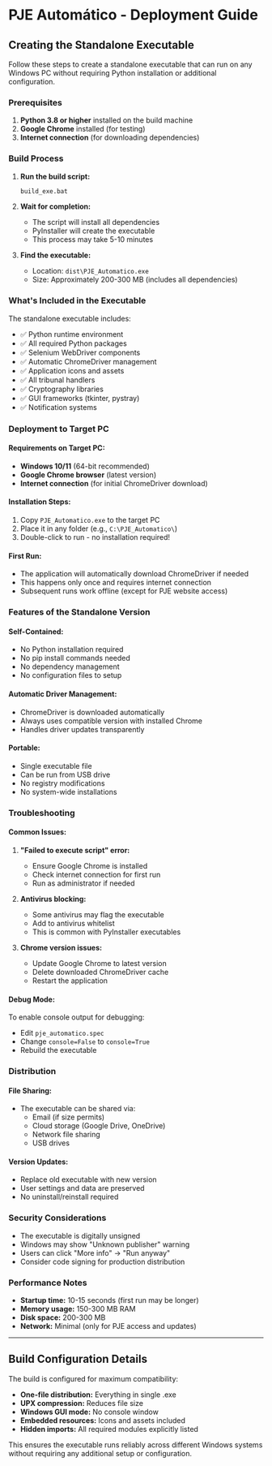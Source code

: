 # PJE Automático - Deployment Guide

## Creating the Standalone Executable

Follow these steps to create a standalone executable that can run on any Windows PC without requiring Python installation or additional configuration.

### Prerequisites

1. **Python 3.8 or higher** installed on the build machine
2. **Google Chrome** installed (for testing)
3. **Internet connection** (for downloading dependencies)

### Build Process

1. **Run the build script:**
   ```cmd
   build_exe.bat
   ```

2. **Wait for completion:**
   - The script will install all dependencies
   - PyInstaller will create the executable
   - This process may take 5-10 minutes

3. **Find the executable:**
   - Location: `dist\PJE_Automatico.exe`
   - Size: Approximately 200-300 MB (includes all dependencies)

### What's Included in the Executable

The standalone executable includes:
- ✅ Python runtime environment
- ✅ All required Python packages
- ✅ Selenium WebDriver components
- ✅ Automatic ChromeDriver management
- ✅ Application icons and assets
- ✅ All tribunal handlers
- ✅ Cryptography libraries
- ✅ GUI frameworks (tkinter, pystray)
- ✅ Notification systems

### Deployment to Target PC

#### Requirements on Target PC:
- **Windows 10/11** (64-bit recommended)
- **Google Chrome browser** (latest version)
- **Internet connection** (for initial ChromeDriver download)

#### Installation Steps:
1. Copy `PJE_Automatico.exe` to the target PC
2. Place it in any folder (e.g., `C:\PJE_Automatico\`)
3. Double-click to run - no installation required!

#### First Run:
- The application will automatically download ChromeDriver if needed
- This happens only once and requires internet connection
- Subsequent runs work offline (except for PJE website access)

### Features of the Standalone Version

#### Self-Contained:
- No Python installation required
- No pip install commands needed
- No dependency management
- No configuration files to setup

#### Automatic Driver Management:
- ChromeDriver is downloaded automatically
- Always uses compatible version with installed Chrome
- Handles driver updates transparently

#### Portable:
- Single executable file
- Can be run from USB drive
- No registry modifications
- No system-wide installations

### Troubleshooting

#### Common Issues:

1. **"Failed to execute script" error:**
   - Ensure Google Chrome is installed
   - Check internet connection for first run
   - Run as administrator if needed

2. **Antivirus blocking:**
   - Some antivirus may flag the executable
   - Add to antivirus whitelist
   - This is common with PyInstaller executables

3. **Chrome version issues:**
   - Update Google Chrome to latest version
   - Delete downloaded ChromeDriver cache
   - Restart the application

#### Debug Mode:
To enable console output for debugging:
- Edit `pje_automatico.spec`
- Change `console=False` to `console=True`
- Rebuild the executable

### Distribution

#### File Sharing:
- The executable can be shared via:
  - Email (if size permits)
  - Cloud storage (Google Drive, OneDrive)
  - Network file sharing
  - USB drives

#### Version Updates:
- Replace old executable with new version
- User settings and data are preserved
- No uninstall/reinstall required

### Security Considerations

- The executable is digitally unsigned
- Windows may show "Unknown publisher" warning
- Users can click "More info" → "Run anyway"
- Consider code signing for production distribution

### Performance Notes

- **Startup time:** 10-15 seconds (first run may be longer)
- **Memory usage:** 150-300 MB RAM
- **Disk space:** 200-300 MB
- **Network:** Minimal (only for PJE access and updates)

---

## Build Configuration Details

The build is configured for maximum compatibility:

- **One-file distribution:** Everything in single .exe
- **UPX compression:** Reduces file size
- **Windows GUI mode:** No console window
- **Embedded resources:** Icons and assets included
- **Hidden imports:** All required modules explicitly listed

This ensures the executable runs reliably across different Windows systems without requiring any additional setup or configuration.
